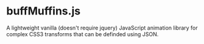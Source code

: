 buffMuffins.js
============

A lightweight vanilla (doesn't require jquery) JavaScript animation library for complex CSS3 transforms that can be definded using JSON.
